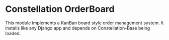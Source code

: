 Constellation OrderBoard
========================

This module implements a KanBan board style order management system.
It installs like any Django app and depends on Constellation-Base
being loaded.
